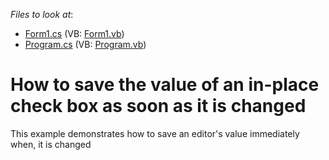 <!-- default file list -->
*Files to look at*:

* [Form1.cs](./CS/Form1.cs) (VB: [Form1.vb](./VB/Form1.vb))
* [Program.cs](./CS/Program.cs) (VB: [Program.vb](./VB/Program.vb))
<!-- default file list end -->
# How to save the value of an in-place check box as soon as it is changed


<p>This example demonstrates how to save an editor's value immediately when, it is changed</p>

<br/>


